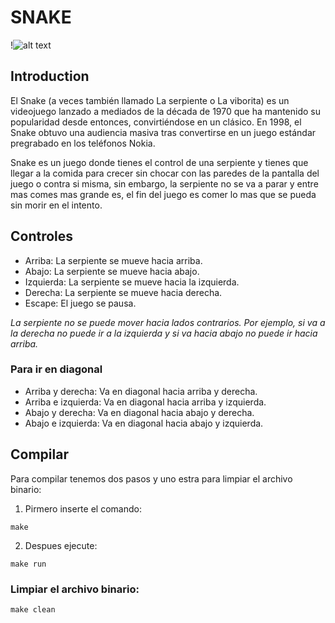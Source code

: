 # SNAKE

!![alt text](https://images.ctfassets.net/wcfotm6rrl7u/6LMSGFiFadFWFf1gcQajFb/2a284d47092d116a5d1253c79bef5af1/snake-day-FEATURED-desktop.png?w=1593&h=896&fm=avif&q=88)

## Introduction

El Snake (a veces también llamado La serpiente o La viborita) es un videojuego lanzado a mediados de la década de 1970 que ha mantenido su popularidad desde entonces, convirtiéndose en un clásico. En 1998, el Snake obtuvo una audiencia masiva tras convertirse en un juego estándar pregrabado en los teléfonos Nokia.

Snake es un juego donde tienes el control de una serpiente y tienes que llegar a la comida para crecer sin chocar con las paredes de la pantalla del juego o contra si misma, sin embargo, la serpiente no se va a parar y entre mas comes mas grande es, el fin del juego es comer lo mas que se pueda sin morir en el intento.

## Controles

- Arriba: La serpiente se mueve hacia arriba.
- Abajo: La serpiente se mueve hacia abajo. 
- Izquierda: La serpiente se mueve hacia la izquierda.
- Derecha: La serpiente se mueve hacia derecha.
- Escape: El juego se pausa.

*La serpiente no se puede mover hacia lados contrarios. Por ejemplo, si va a la derecha no puede ir a la izquierda y si va hacia abajo no puede ir hacia arriba.*

### Para ir en diagonal

- Arriba y derecha: Va en diagonal hacia arriba y derecha.
- Arriba e izquierda: Va en diagonal hacia arriba y izquierda.
- Abajo y derecha: Va en diagonal hacia abajo y derecha.
- Abajo e izquierda: Va en diagonal hacia abajo y izquierda.

## Compilar

Para compilar tenemos dos pasos y uno estra para limpiar el archivo binario:

1. Pirmero inserte el comando:

~~~
make
~~~

2. Despues ejecute:
~~~
make run
~~~

### Limpiar el archivo binario:
~~~
make clean
~~~


